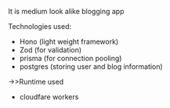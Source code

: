 It is medium look alike blogging app


Technologies used:
- Hono (light weight framework)
- Zod (for validation)
- prisma (for connection pooling)
- postgres (storing user and blog information)

->>Runtime used
- cloudfare workers



